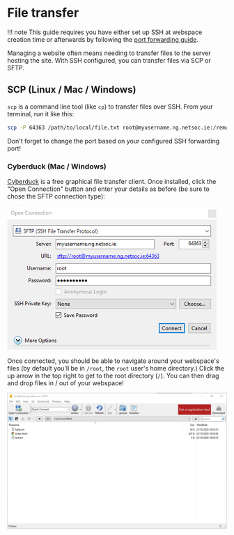 # File transfer

!!! note
    This guide requires you have either set up SSH at webspace creation time or
    afterwards by following the [port forwarding guide](../port_forwarding).

Managing a website often means needing to transfer files to the server hosting
the site. With SSH configured, you can transfer files via SCP or SFTP.

## SCP (Linux / Mac / Windows)

`scp` is a command line tool (like `cp`) to transfer files over SSH. From your
terminal, run it like this:

```bash
scp -P 64363 /path/to/local/file.txt root@myusername.ng.netsoc.ie:/remote/path/
```

Don't forget to change the port based on your configured SSH forwarding port!

### Cyberduck (Mac / Windows)

[Cyberduck](https://cyberduck.io) is a free graphical file transfer client.
Once installed, click the "Open Connection" button and enter your details as
before (be sure to chose the SFTP connection type):

![Cyberduck connection](../assets/cyberduck_details.png)

Once connected, you should be able to navigate around your webspace's files (by
default you'll be in `/root`, the `root` user's home directory.) Click the up
arrow in the top right to get to the root directory (`/`). You can then drag
and drop files in / out of your webspace!

![Cyberduck browsing](../assets/cyberduck_browse.png)
